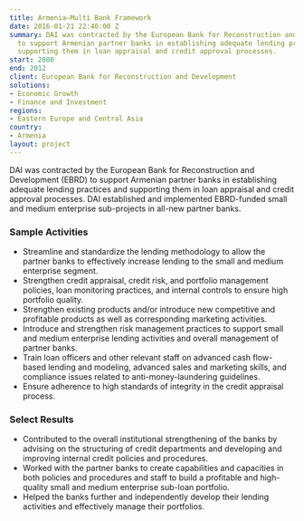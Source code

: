 ```yaml
---
title: Armenia—Multi Bank Framework
date: 2016-01-21 22:40:00 Z
summary: DAI was contracted by the European Bank for Reconstruction and Development
  to support Armenian partner banks in establishing adequate lending practices and
  supporting them in loan appraisal and credit approval processes.
start: 2008
end: 2012
client: European Bank for Reconstruction and Development
solutions:
- Economic Growth
- Finance and Investment
regions:
- Eastern Europe and Central Asia
country:
- Armenia
layout: project
---
```


DAI was contracted by the European Bank for Reconstruction and Development (EBRD) to support Armenian partner banks in establishing adequate lending practices and supporting them in loan appraisal and credit approval processes. DAI established and implemented EBRD-funded small and medium enterprise sub-projects in all-new partner banks. 

### Sample Activities

* Streamline and standardize the lending methodology to allow the partner banks to effectively increase lending to the small and medium enterprise segment.
* Strengthen credit appraisal, credit risk, and portfolio management policies, loan monitoring practices, and internal controls to ensure high portfolio quality.
* Strengthen existing products and/or introduce new competitive and profitable products as well as corresponding marketing activities.
* Introduce and strengthen risk management practices to support small and medium enterprise lending activities and overall management of partner banks.
* Train loan officers and other relevant staff on advanced cash flow-based lending and modeling, advanced sales and marketing skills, and compliance issues related to anti-money-laundering guidelines.
* Ensure adherence to high standards of integrity in the credit appraisal process.

### Select Results

* Contributed to the overall institutional strengthening of the banks by advising on the structuring of credit departments and developing and improving internal credit policies and procedures. 
* Worked with the partner banks to create capabilities and capacities in both policies and procedures and staff to build a profitable and high-quality small and medium enterprise sub-loan portfolio. 
* Helped the banks further and independently develop their lending activities and effectively manage their portfolios.